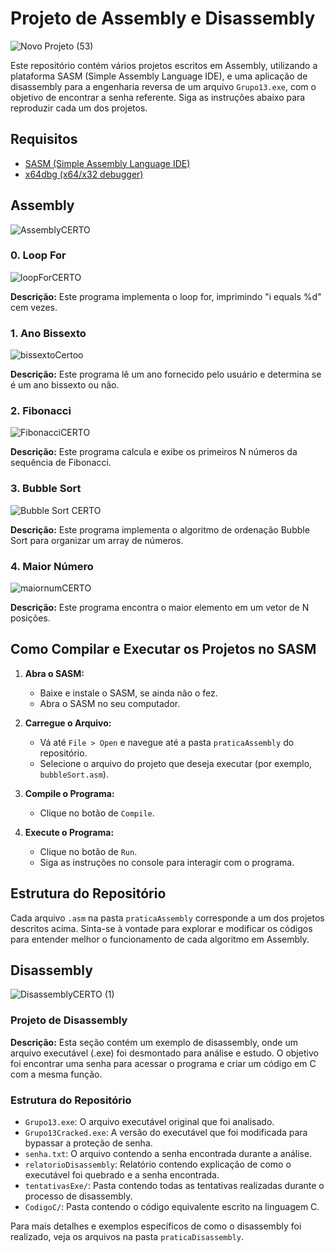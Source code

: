 # Projeto de Assembly e Disassembly
![Novo Projeto (53)](https://github.com/DavilaGustavo/projetoAssemblyDisassembly/assets/106328212/d683576d-f0e2-45c3-8113-96df99ba0b8b)

Este repositório contém vários projetos escritos em Assembly, utilizando a plataforma SASM (Simple Assembly Language IDE), e uma aplicação de disassembly para a engenharia reversa de um arquivo `Grupo13.exe`, com o objetivo de encontrar a senha referente. Siga as instruções abaixo para reproduzir cada um dos projetos.

## Requisitos

- [SASM (Simple Assembly Language IDE)](https://dman95.github.io/SASM/)
- [x64dbg (x64/x32 debugger)](https://github.com/x64dbg/x64dbg)

## Assembly
![AssemblyCERTO](https://github.com/DavilaGustavo/projetoAssemblyDisassembly/assets/106328212/c2bfda3f-60a0-421e-8851-a756c46ce5c2)

### 0. Loop For
![loopForCERTO](https://github.com/DavilaGustavo/projetoAssemblyDisassembly/assets/106328212/b4bf584c-3ee9-4dec-a72b-bfaba4876915)

**Descrição:** 
Este programa implementa o loop for, imprimindo "i equals %d" cem vezes.

### 1. Ano Bissexto
![bissextoCertoo](https://github.com/DavilaGustavo/projetoAssemblyDisassembly/assets/106328212/74d27b58-daf3-4c70-8537-1e29820e5cce)

**Descrição:** 
Este programa lê um ano fornecido pelo usuário e determina se é um ano bissexto ou não.

### 2. Fibonacci
![FibonacciCERTO](https://github.com/DavilaGustavo/projetoAssemblyDisassembly/assets/106328212/743d24a4-eeaa-4126-9335-dc3cf2b31ac0)

**Descrição:** 
Este programa calcula e exibe os primeiros N números da sequência de Fibonacci.

### 3. Bubble Sort
![Bubble Sort CERTO](https://github.com/DavilaGustavo/projetoAssemblyDisassembly/assets/106328212/f6e3add1-42eb-46d2-86e9-04a450ef4928)

**Descrição:** 
Este programa implementa o algoritmo de ordenação Bubble Sort para organizar um array de números.

### 4. Maior Número
![maiornumCERTO](https://github.com/DavilaGustavo/projetoAssemblyDisassembly/assets/106328212/245a3543-69c8-4a61-8c47-e40d000896eb)

**Descrição:** 
Este programa encontra o maior elemento em um vetor de N posições.

## Como Compilar e Executar os Projetos no SASM

1. **Abra o SASM:** 
   - Baixe e instale o SASM, se ainda não o fez.
   - Abra o SASM no seu computador.

2. **Carregue o Arquivo:**
   - Vá até `File > Open` e navegue até a pasta `praticaAssembly` do repositório.
   - Selecione o arquivo do projeto que deseja executar (por exemplo, `bubbleSort.asm`).

3. **Compile o Programa:**
   - Clique no botão de `Compile`.

4. **Execute o Programa:**
   - Clique no botão de `Run`.
   - Siga as instruções no console para interagir com o programa.

## Estrutura do Repositório
Cada arquivo `.asm` na pasta `praticaAssembly` corresponde a um dos projetos descritos acima. Sinta-se à vontade para explorar e modificar os códigos para entender melhor o funcionamento de cada algoritmo em Assembly.

## Disassembly
![DisassemblyCERTO (1)](https://github.com/DavilaGustavo/projetoAssemblyDisassembly/assets/106328212/2a0ee2fb-ebb0-4980-a617-765f369e51cb)

### Projeto de Disassembly

**Descrição:** 
Esta seção contém um exemplo de disassembly, onde um arquivo executável (.exe) foi desmontado para análise e estudo. O objetivo foi encontrar uma senha para acessar o programa e criar um código em C com a mesma função.

### Estrutura do Repositório

- `Grupo13.exe`: O arquivo executável original que foi analisado.
- `Grupo13Cracked.exe`: A versão do executável que foi modificada para bypassar a proteção de senha.
- `senha.txt`: O arquivo contendo a senha encontrada durante a análise.
- `relatorioDisassembly`: Relatório contendo explicação de como o executável foi quebrado e a senha encontrada.
- `tentativasExe/`: Pasta contendo todas as tentativas realizadas durante o processo de disassembly.
- `CodigoC/`: Pasta contendo o código equivalente escrito na linguagem C.

Para mais detalhes e exemplos específicos de como o disassembly foi realizado, veja os arquivos na pasta `praticaDisassembly`.
